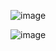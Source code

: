 ![image](https://github.com/user-attachments/assets/6fa4ff58-edfd-49e8-9587-0357ae619a24)


![image](https://github.com/user-attachments/assets/f04317d7-88e8-4bf6-9a6b-1857c32a79ee)
